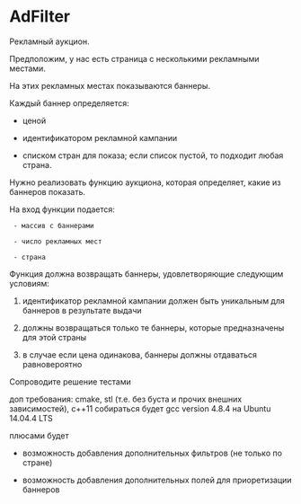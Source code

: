 

# AdFilter

Рекламный аукцион.

Предположим, у нас есть страница с несколькими рекламными местами.

На этих рекламных местах показываются баннеры.

Каждый баннер определяется:

   - ценой

   - идентификатором рекламной кампании

   - списком стран для показа; если список пустой, то подходит любая страна.

Нужно реализовать функцию аукциона, которая определяет, какие из баннеров показать.

На вход функции подается:

     - массив с баннерами

     - число рекламных мест

     - страна

Функция должна возвращать баннеры, удовлетворяющие следующим условиям:

1) идентификатор рекламной кампании должен быть уникальным для баннеров в результате выдачи

2) должны возвращаться только те баннеры, которые предназначены для этой страны

3) в случае если цена одинакова, баннеры должны отдаваться равновероятно

Сопроводите решение тестами

доп требования: cmake, stl (т.е. без буста и прочих внешних зависимостей), c++11 собираться будет gcc version 4.8.4 на Ubuntu 14.04.4 LTS

плюсами будет

* возможность добавления дополнительных фильтров (не только по стране)

* возможность добавления дополнительных полей для приоретизации баннеров
